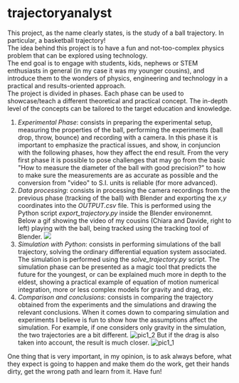 # trajectoryanalyst
This project, as the name clearly states, is the study of a ball trajectory. In particular, a basketball trajectory! <br/>
The idea behind this project is to have a fun and not-too-complex physics problem that can be explored using technology. <br/>
The end goal is to engage with students, kids, nephews or STEM enthusiasts in general (in my case it was my younger cousins), and introduce them to the wonders of physics, engineering and technology in a practical and results-oriented approach. <br/>
The project is divided in phases. Each phase can be used to showcase/teach a different theoretical and practical concept. The in-depth level of the concepts can be tailored to the target education and knowledge. </br>
1. *Experimental Phase*: consists in preparing the experimental setup, measuring the properties of the ball, performing the experiments (ball drop, throw, bounce) and recording with a camera. In this phase it is important to emphasize the practical issues, and show, in conjuncion with the following phases, how they affect the end result. From the very first phase it is possible to pose challenges that may go from the basic "How to measure the diameter of the ball with good precision?" to how to make sure the measurements are as accurate as possible and the conversion from "video" to S.I. units is reliable (for more advanced).
1. *Data processing*: consists in processing the camera recordings from the previous phase (tracking of the ball) with Blender and exporting the *x,y* coordinates into the *OUTPUT.csv* file. This is performed using the Python script *export_trajectory.py* inside the Blender environemnt. Below a gif showing the video of my cousins (Chiara and Davide, right to left) playing with the ball, being tracked using the tracking tool of Blender.
![](ball_traj.gif)
1. *Simulation with Python*: consists in performing simulations of the ball trajectory, solving the ordinary differential equation system associated. The simulation is performed using the *solve_trajectory.py* script.
The simulation phase can be presented as a magic tool that predicts the future for the youngest, or can be explained much more in depth to the eldest, showing a practical example of equation of motion numerical integration, more or less complex models for gravity and drag, etc. </br>
1. *Comparison and conclusions*: consists in comparing the trajectory obtained from the experiments and the simulations and drawing the relevant conclusions.
When it comes down to comparing simulation and experiments I believe is fun to show how the assumptions affect the simulation.
For example, if one considers only gravity in the simulation, the two trajectories are a bit different.
![pic1_2](https://user-images.githubusercontent.com/63881945/97815155-7773a980-1c8c-11eb-8bee-ab94691746bc.PNG)
But if the drag is also taken into account, the result is much closer.
![pic1_1](https://user-images.githubusercontent.com/63881945/97815133-527f3680-1c8c-11eb-8a4d-51b8b8831806.PNG)
<a/>
One thing that is very important, in my opinion, is to ask always before, what they expect is going to happen and make them do the work, get their hands dirty, get the wrong path and learn from it.
Have fun!



